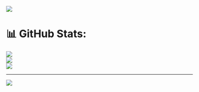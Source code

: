 <img src="https://psv4.userapi.com/c237331/u452247416/docs/d46/ce731f76c9dd/IMG_6267.png?extra=IEVsyglj6nHCBKiGaSX1zrgWcl_vi8NACd3Iv8C4M_ivUaPPrMlbdkHjJt3cXnM56Aeilp1dWkNvgKPcjzw5kF8I-rpE9gvhT-2C1s3CpEaU38ZXxImoNJk63pvE9HHP05XCHnwZOCtNEg"></img>
<!--
**cry1s/cry1s** is a ✨ _special_ ✨ repository because its `README.md` (this file) appears on your GitHub profile.

Here are some ideas to get you started:

- 🔭 I’m currently working on ...
- 🌱 I’m currently learning ...
- 👯 I’m looking to collaborate on ...
- 🤔 I’m looking for help with ...
- 💬 Ask me about ...
- 📫 How to reach me: ...
- 😄 Pronouns: ...
- ⚡ Fun fact: ...
-->
# 📊 GitHub Stats:
![](https://github-readme-stats.vercel.app/api?username=cry1s&theme=tokyonight&hide_border=true&include_all_commits=true&count_private=true)<br/>
![](https://github-readme-streak-stats.herokuapp.com/?user=cry1s&theme=tokyonight&hide_border=true)<br/>
![](https://github-readme-stats.vercel.app/api/top-langs/?username=cry1s&theme=tokyonight&hide_border=true&include_all_commits=true&count_private=true&layout=compact)

---
[![](https://visitcount.itsvg.in/api?id=cry1s&icon=0&color=0)](https://visitcount.itsvg.in)

<!-- Proudly created with GPRM ( https://gprm.itsvg.in ) -->
